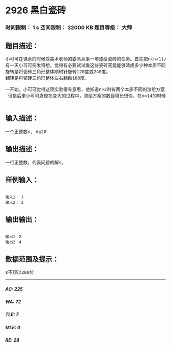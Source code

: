# 2926 黑白瓷砖   
### 时间限制： 1 s     空间限制： 32000 KB     题目等级： 大师  
## 题目描述：  

<pre>
小可可在课余的时候受美术老师的委派从事一项漆绘瓷砖的任务。首先把n(n+1)/2块正六边形瓷砖拼成三角形的形状，右图给出了n=3时拼成的“瓷砖三角形”。然后把每一块瓷砖漆成纯白色或者纯黑色，而且每块瓷砖的正、反两面都必须漆成同样的颜色。 
有一天小可可突发奇想，觉得有必要试试看这些瓷砖究竟能够漆成多少种本质不同的图案。所谓两种图案本质不同就是其中的一种图案无论如何旋转、或者翻转、或者同时旋转和翻转都不能得到另外一种图案。
旋转是将瓷砖三角形整体顺时针旋转120度或240度。
翻转是将瓷砖三角形整体左右翻动180度。
  
一开始，小可可觉得这项实验很有意思，他知道n=2时有两个本质不同的漆绘方案，n=4时也只有四个本质不同的漆绘方案。小可可还把这些漆绘方案画了出来。
 但是后来小可可发现在变大的过程中，漆绘方案的数目增长很快，在n=14的时候，居然有6760803201217259503457555972096种不同的漆绘方案。这果然是一项非常艰巨的实验。因此他决定请你编写程序帮他求解本质不同的漆绘方案数

</pre>
  
  
## 输入描述：  

<pre>
一个正整数n, n≤20
</pre>
  
  
## 输出描述：  

<pre>
一行正整数，代表问题的解s。
</pre>
  
  
## 样例输入：  

<pre><code>
输入1： 1
输入2： 2
</code></pre>
  
  
## 输出输出：  

<pre><code>
输出1：2
输出2：4
</code></pre>
  
  
## 数据范围及提示：  

<pre>
s不超过200位
</pre>
  
  
***  

##### AC: 225  
##### WA: 72  
##### TLE: 7  
##### MLE: 0  
##### RE: 28  
